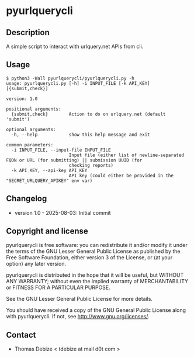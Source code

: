 pyurlquerycli
=============

Description
-----------
A simple script to interact with urlquery.net APIs from cli.


Usage
-----
```
$ python3 -Wall pyurlquerycli/pyurlquerycli.py -h
usage: pyurlquerycli.py [-h] -i INPUT_FILE [-k API_KEY] [{submit,check}]

version: 1.0

positional arguments:
  {submit,check}        Action to do on urlquery.net (default 'submit')

optional arguments:
  -h, --help            show this help message and exit

common parameters:
  -i INPUT_FILE, --input-file INPUT_FILE
                        Input file (either list of newline-separated FQDN or URL (for submitting) || submission UUID (for
                        checking reports)
  -k API_KEY, --api-key API_KEY
                        API key (could either be provided in the "SECRET_URLQUERY_APIKEY" env var)
```
  

Changelog
---------
* version 1.0 - 2025-08-03: Initial commit

Copyright and license
---------------------

pyurlquerycli is free software: you can redistribute it and/or modify it under the terms of the GNU Lesser General Public License as published by the Free Software Foundation, either version 3 of the License, or (at your option) any later version.

pyurlquerycli is distributed in the hope that it will be useful, but WITHOUT ANY WARRANTY; without even the implied warranty of MERCHANTABILITY or FITNESS FOR A PARTICULAR PURPOSE.  

See the GNU Lesser General Public License for more details.

You should have received a copy of the GNU General Public License along with pyurlquerycli. 
If not, see http://www.gnu.org/licenses/.

Contact
-------
* Thomas Debize < tdebize at mail d0t com >